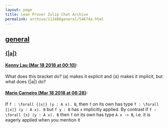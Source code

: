 ```yaml
---
layout: page
title: Lean Prover Zulip Chat Archive 
permalink: archive/113488general/54674a.html
---
```


## [general](index.html)
### [{|a|}](54674a.html)

#### [Kenny Lau (Mar 18 2018 at 00:10)](https://leanprover.zulipchat.com/#narrow/stream/113488-general/topic/{|a|}/near/123856803):
What does this bracket do? (a) makes it explicit and {a} makes it implicit, but what does {|a|} do?

#### [Mario Carneiro (Mar 18 2018 at 06:28)](https://leanprover.zulipchat.com/#narrow/stream/113488-general/topic/{|a|}/near/123866472):
If `f : \forall {|x|} (y : A x). B`, then `f` on its own has type `f : \forall {|x|} (y : A x). B` but `f y : B` has `x` implicitly applied. By contrast if `f : \forall {x} (y : A x). B` then `f` on its own has type `A x -> B`, i.e. it is eagerly applied when you mention it

